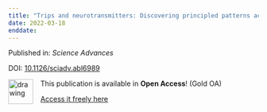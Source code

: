 ```yaml
---
title: "Trips and neurotransmitters: Discovering principled patterns across 6850 hallucinogenic experiences"
date: 2022-03-18
enddate:
---
```


Published in: *Science Advances*

DOI: [10.1126/sciadv.abl6989](https://doi.org/10.1126/sciadv.abl6989)

<img src="https://upload.wikimedia.org/wikipedia/commons/thumb/7/77/Open_Access_logo_PLoS_transparent.svg/800px-Open_Access_logo_PLoS_transparent.svg.png" alt="drawing" width="50" align="left"/> &nbsp;&nbsp;&nbsp;This publication is available in **Open Access**! (Gold OA)

&nbsp;&nbsp;&nbsp;<a href="https://doi.org/10.1126/sciadv.abl6989">Access it freely here</a>

